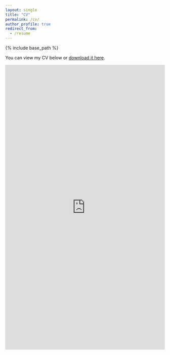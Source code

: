 ```yaml
---
layout: single
title: "CV"
permalink: /cv/
author_profile: true
redirect_from:
  - /resume
---
```


{% include base_path %}

<p>
  You can view my CV below or 
  <a href="{{ '/files/CV_Lyazzat_Sanat.pdf' | relative_url }}" download>download it here</a>.
</p>

<iframe 
    src="https://docs.google.com/viewer?url={{ site.url }}{{ '/files/CV_Lyazzat_Sanat.pdf' | relative_url | uri_escape }}&embedded=true" 
    width="100%" 
    height="900px" 
    style="border: none;">
  Your browser does not support iframes. 
  <a href="{{ '/files/CV_Lyazzat_Sanat.pdf' | relative_url }}">Download the CV here</a>.
</iframe>

